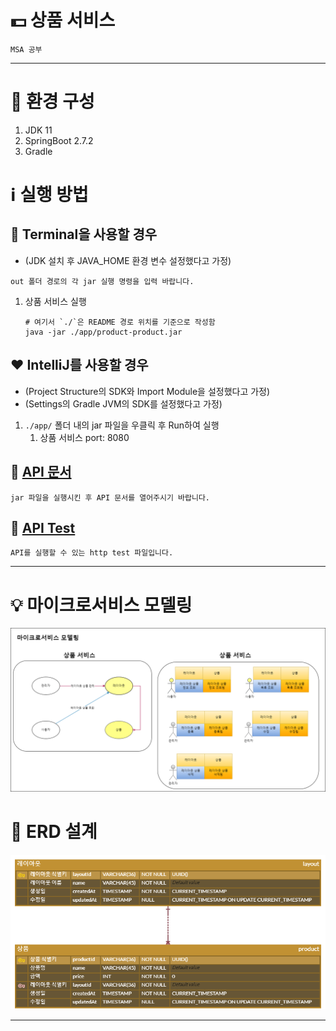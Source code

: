 # 💵 상품 서비스

`MSA 공부`

---

# 🔧 환경 구성

1. JDK 11
2. SpringBoot 2.7.2
3. Gradle

# ℹ️ 실행 방법

## 💜 Terminal을 사용할 경우
- (JDK 설치 후 JAVA_HOME 환경 변수 설정했다고 가정)

`out 폴더 경로의 각 jar 실행 명령을 입력 바랍니다.`

1. 상품 서비스 실행
    ```shell
    # 여기서 `./`은 README 경로 위치를 기준으로 작성함
    java -jar ./app/product-product.jar
    ```

## ❤️ IntelliJ를 사용할 경우
- (Project Structure의 SDK와 Import Module을 설정했다고 가정)
- (Settings의 Gradle JVM의 SDK를 설정했다고 가정)

1. `./app/` 폴더 내의 jar 파일을 우클릭 후 Run하여 실행
   1. 상품 서비스 port: 8080

## 📰 [API 문서](http://localhost:8080/docs/index.html)

`jar 파일을 실행시킨 후 API 문서를 열어주시기 바랍니다.`

## 🔑 [API Test](./http-test/api.http)

`API를 실행할 수 있는 http test 파일입니다.`

---

# 💡 마이크로서비스 모델링

![마이크로서비스 모델링](./public/product-domain-model.png)

# 💠 ERD 설계

![ERD 설계](./public/product-erd.png)

---